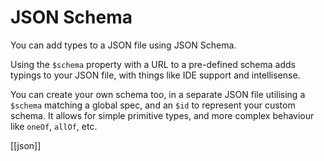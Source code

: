 # JSON Schema
You can add types to a JSON file using JSON Schema.

Using the `$schema` property with a URL to a pre-defined schema adds typings to your JSON file, with things like IDE support and intellisense.

You can create your own schema too, in a separate JSON file utilising a `$schema` matching a global spec, and an `$id`  to represent your custom schema. It allows for simple primitive types, and more complex behaviour like `oneOf`, `allOf`, etc.

[[json]]

